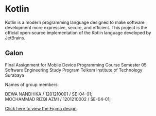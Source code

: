 # Kotlin
Kotlin is a modern programming language designed to make software development more expressive, secure, and efficient. This project is the official open-source implementation of the Kotlin language developed by JetBrains.

## Galon
Final Assignment for Mobile Device Programming Course Semester 05 Software Engineering Study Program Telkom Institute of Technology Surabaya

Names of group members:

DEWA NANDHIKA        / 1201210001 / SE-04-01;\
MOCHAMMAD RIZQI AZMI / 1201210002 / SE-04-01;

[Click here to view the Figma design](https://www.figma.com/file/O0EwtQlucfhvwrUvSI1aRC/GALON?type=design&mode=design&t=HJKzTv0471bBnp3E-1).
